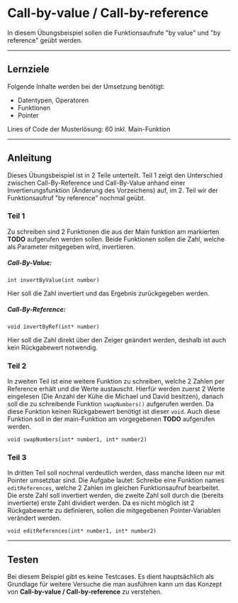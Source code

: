 # Call-by-value / Call-by-reference

In diesem Übungsbeispiel sollen die Funktionsaufrufe "by value" und "by reference" geübt werden.

---

## Lernziele

Folgende Inhalte werden bei der Umsetzung benötigt:
  - Datentypen, Operatoren
  - Funktionen
  - Pointer

Lines of Code der Musterlösung: 60 inkl. Main-Funktion

---

## Anleitung

Dieses Übungsbeispiel ist in 2 Teile unterteilt. Teil 1 zeigt den Unterschied zwischen Call-By-Reference und Call-By-Value anhand einer Invertierungsfunktion (Änderung des Vorzeichens) auf, im 2. Teil wir der Funktionsaufruf "by reference" nochmal geübt. 

### Teil 1

Zu schreiben sind 2 Funktionen die aus der Main funktion am markierten **TODO** aufgerufen werden sollen. Beide Funktionen sollen die Zahl, welche als Parameter mitgegeben wird, invertieren.

##### Call-By-Value:

```
int invertByValue(int number)
```

Hier soll die Zahl invertiert und das Ergebnis zurückgegeben werden.

##### Call-By-Reference:

```
void invertByRef(int* number)
```

Hier soll die Zahl direkt über den Zeiger geändert werden, deshalb ist auch kein Rückgabewert notwendig.

### Teil 2

In zweiten Teil ist eine weitere Funktion zu schreiben, welche 2 Zahlen per Reference erhält und die Werte austauscht. Hierfür werden zuerst 2 Werte eingelesen (Die Anzahl der Kühe die Michael und David besitzen), danach soll die zu schreibende Funktion `swapNumbers()` aufgerufen werden. Da diese Funktion keinen Rückgabewert benötigt ist dieser `void`.
Auch diese Funktion soll in der main-Funktion am vorgegebenen **TODO** aufgerufen werden.

```
void swapNumbers(int* number1, int* number2)
```



### Teil 3

In dritten Teil soll nochmal verdeutlich werden, dass manche Ideen nur mit Pointer umsetzbar sind. Die Aufgabe lautet: Schreibe eine Funktion names `editReferences`, welche 2 Zahlen im gleichen Funktionsaufruf bearbeitet. Die erste Zahl soll invertiert werden, die zweite Zahl soll durch die (bereits invertierte) erste Zahl dividiert werden. Da es nicht möglich ist 2 Rückgabewerte zu definieren, sollen die mitgegebenen Pointer-Variablen verändert werden.  

```
void editReferences(int* number1, int* number2)
```



---

## Testen

Bei diesem Beispiel gibt es keine Testcases. Es dient hauptsächlich als Grundlage für weitere Versuche die man ausführen kann um das Konzept von **Call-by-value / Call-by-reference** zu verstehen. 
